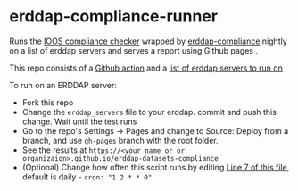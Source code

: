 # erddap-compliance-runner

Runs the [IOOS compliance checker](https://github.com/ioos/compliance-checker) wrapped by [erddap-compliance](https://github.com/cioos-siooc/erddap-compliance) nightly on a list of erddap servers and serves a report using Github pages .

This repo consists of a [Github action](https://github.com/cioos-siooc/cioos-datasets-compliance/blob/main/.github/workflows/test_datasets.yaml) and a [list of erddap servers to run on](https://github.com/cioos-siooc/cioos-datasets-compliance/blob/main/erddap_servers)

To run on an ERDDAP server:

- Fork this repo
- Change the `erddap_servers` file to your erddap. commit and push this change. Wait until the test runs
- Go to the repo's Settings -> Pages and change to Source: Deploy from a branch, and use `gh-pages` branch with the root folder.
- See the results at `https://<your name or or organizaion>.github.io/erddap-datasets-compliance`
- (Optional) Change how often this script runs by editing [Line 7 of this file](https://github.com/cioos-siooc/erddap-compliance-runner/blob/main/.github/workflows/test_datasets.yaml#L7), default is daily - `cron: "1 2 * * 0"`

